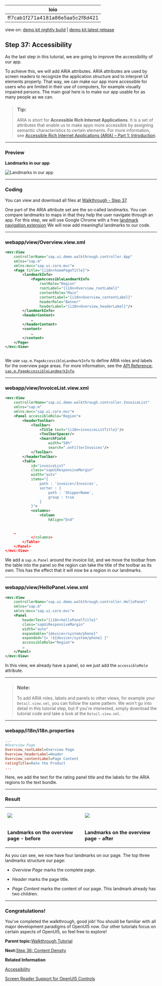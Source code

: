 <!-- loioff7cab1f271a4181a86e5aa5c2f8d421 -->

| loio |
| -----|
| ff7cab1f271a4181a86e5aa5c2f8d421 |

<div id="loio">

view on: [demo kit nightly build](https://sdk.openui5.org/nightly/#/topic/ff7cab1f271a4181a86e5aa5c2f8d421) | [demo kit latest release](https://sdk.openui5.org/topic/ff7cab1f271a4181a86e5aa5c2f8d421)</div>

## Step 37: Accessibility

As the last step in this tutorial, we are going to improve the accessibility of our app.

To achieve this, we will add ARIA attributes. ARIA attributes are used by screen readers to recognize the application structure and to interpret UI elements properly. That way, we can make our app more accessible for users who are limited in their use of computers, for example visually impaired persons. The main goal here is to make our app usable for as many people as we can.

> ### Tip:  
> ARIA is short for **Accessible Rich Internet Applications**. It is a set of attributes that enable us to make apps more accessible by assigning semantic characteristics to certain elements. For more information, see [Accessible Rich Internet Applications \(ARIA\) – Part 1: Introduction](https://blogs.sap.com/2015/06/01/accessible-rich-internet-applications-aria-part-1-introduction/).

***

<a name="loioff7cab1f271a4181a86e5aa5c2f8d421__section_xpr_2ls_gfb"/>

### Preview

  
  
**Landmarks in our app**

![](images/loiod9c6cd32743d40629bec7d77590e2c58_HiRes.png "Landmarks in our app")

***

<a name="loioff7cab1f271a4181a86e5aa5c2f8d421__section_mxx_3ls_gfb"/>

### Coding

You can view and download all files at [Walkthrough - Step 37](https://sdk.openui5.org/sample/sap.m.tutorial.walkthrough.37/preview).

One part of the ARIA attribute set are the so-called landmarks. You can compare landmarks to maps in that they help the user navigate through an app. For this step, we will use Google Chrome with a free [landmark navigation extension](https://chrome.google.com/webstore/detail/landmark-navigation-via-k/ddpokpbjopmeeiiolheejjpkonlkklgp) We will now add meaningful landmarks to our code.

***

<a name="loioff7cab1f271a4181a86e5aa5c2f8d421__section_ygj_1b1_hfb"/>

### webapp/view/Overview.view.xml

```xml
<mvc:View
	controllerName="sap.ui.demo.walkthrough.controller.App"
	xmlns="sap.m"
	xmlns:mvc="sap.ui.core.mvc">
	<Page title="{i18n>homePageTitle}">
		<landmarkInfo>
			<PageAccessibleLandmarkInfo
				rootRole="Region"
				rootLabel="{i18n>Overview_rootLabel}"
				contentRole="Main"
				contentLabel="{i18n>Overview_contentLabel}"
				headerRole="Banner"
				headerLabel="{i18n>Overview_headerLabel}"/>
		</landmarkInfo>
		<headerContent>
			…
		</headerContent>
		<content>
			…
		</content>
	</Page>
</mvc:View>
 

```

We use `sap.m.PageAccessibleLandmarkInfo` to define ARIA roles and labels for the overview page areas. For more information, see the [API Reference: `sap.m.PageAccessibleLandmarkInfo`](https://sdk.openui5.org/api/sap.m.PageAccessibleLandmarkInfo). 

***

<a name="loioff7cab1f271a4181a86e5aa5c2f8d421__section_uw5_zns_gfb"/>

### webapp/view/InvoiceList.view.xml

```xml
<mvc:View
	controllerName="sap.ui.demo.walkthrough.controller.InvoiceList"
	xmlns="sap.m"
	xmlns:mvc="sap.ui.core.mvc">
	<Panel accessibleRole="Region">
		<headerToolbar>
			<Toolbar>
				<Title text="{i18n>invoiceListTitle}"/>
				<ToolbarSpacer/>
				<SearchField
					width="50%"
					search=".onFilterInvoices"/>
			</Toolbar>
		</headerToolbar>
		<Table
			id="invoiceList"
			class="sapUiResponsiveMargin"
			width="auto"
			items="{
				path : 'invoice>/Invoices',
				sorter : {
					path : 'ShipperName',
					group : true
				}
			}">
			<columns>
				<Column
					hAlign="End"


	…
			</columns>
		</Table>
	</Panel>
</mvc:View>

```

We add a `sap.m.Panel` around the invoice list, and we move the toolbar from the table into the panel so the region can take the title of the toolbar as its own. This has the effect that it will now be a region in our landmarks.

***

<a name="loioff7cab1f271a4181a86e5aa5c2f8d421__section_qdh_k4s_gfb"/>

### webapp/view/HelloPanel.view.xml

```xml
<mvc:View
	controllerName="sap.ui.demo.walkthrough.controller.HelloPanel"
	xmlns="sap.m"
	xmlns:mvc="sap.ui.core.mvc">
	<Panel
		headerText="{i18n>helloPanelTitle}"
		class="sapUiResponsiveMargin"
		width="auto"
		expandable="{device>/system/phone}"
		expanded="{= !${device>/system/phone} }"
		accessibleRole="Region">	
		…
	</Panel>
</mvc:View>

```

In this view, we already have a panel, so we just add the `accessibleRole` attribute.

***

> ### Note:  
> To add ARIA roles, labels and panels to other views, for example your `Detail.view.xml`, you can follow the same pattern. We won't go into detail in this tutorial step, but if you're interested, simply download the tutorial code and take a look at the `Detail.view.xml`.

***

<a name="loioff7cab1f271a4181a86e5aa5c2f8d421__section_azh_fps_gfb"/>

### webapp/i18n/i18n.properties

```ini
...
#Overview Page
Overview_rootLabel=Overview Page
Overview_headerLabel=Header
Overview_contentLabel=Page Content
ratingTitle=Rate the Product
...
```

Here, we add the text for the rating panel title and the labels for the ARIA regions to the text bundle.

***

<a name="loioff7cab1f271a4181a86e5aa5c2f8d421__section_yxf_3qs_gfb"/>

### Result


<table>
<tr>
<td valign="top">

![](images/loio54e9bca5a5844c14b45b5405496166b1_HiRes.png)



</td>
<td valign="top">

![](images/loiof38dee2624c2437d8977de70575b3eae_HiRes.png)



</td>
</tr>
<tr>
<td valign="top">

**Landmarks on the overview page - before**



</td>
<td valign="top">

**Landmarks on the overview page - after**



</td>
</tr>
</table>

As you can see, we now have four landmarks on our page. The top three landmarks structure our page:

-   *Overview Page* marks the complete page.

-   *Header* marks the page title.

-   *Page Content* marks the content of our page. This landmark already has two children.


***

<a name="loioff7cab1f271a4181a86e5aa5c2f8d421__section_u12_lby_tfb"/>

### Congratulations!

You've completed the walkthrough, good job! You should be familiar with all major development paradigms of OpenUI5 now. Our other tutorials focus on certain aspects of OpenUI5, so feel free to explore!

**Parent topic:**[Walkthrough Tutorial](Walkthrough_Tutorial_3da5f4b.md "In this tutorial we will introduce you to all major development paradigms of OpenUI5.")

**Next:**[Step 36: Content Density](Step_36_Content_Density_d935dbf.md "In this step of our Walkthrough tutorial, we adjust the content density based on the user’s device. OpenUI5 contains different content densities allowing you to display larger controls for touch-enabled devices and a smaller, more compact design for devices that are operated by mouse. In our app, we will detect the device and adjust the density accordingly.")

**Related Information**  


[Accessibility](Accessibility_03b914b.md "In this guide we cover the most important accessibility aspects for application development, based on OpenUI5.")

[Screen Reader Support for OpenUI5 Controls](Screen_Reader_Support_for_OpenUI5_Controls_656e825.md "OpenUI5 offers screen reader support in order to aid people with visual impairments. The implementation is based on the ARIA and HTML standards.")

